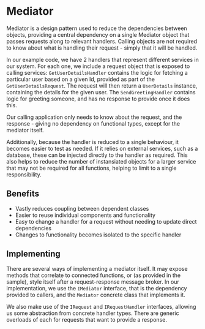 # Mediator

Mediator is a design pattern used to reduce the dependencies between objects, providing a central dependency on a single Mediator object that passes requests along to relevant handlers. Calling objects are not required to know about what is handling their request - simply that it will be handled.

In our example code, we have 2 handlers that represent different services in our system. For each one, we include a request object that is exposed to calling services:
`GetUserDetailsHandler` contains the logic for fetching a particular user based on a given Id, provided as part of the `GetUserDetailsRequest`. The request will then return a `UserDetails` instance, containing the details for the given user. The `SendGreetingHandler` contains logic for greeting someone, and has no response to provide once it does this.

Our calling application only needs to know about the request, and the response - giving no dependency on functional types, except for the mediator itself.

Additionally, because the handler is reduced to a single behaviour, it becomes easier to test as needed. If it relies on external services, such as a database, these can be injected directly to the handler as required. This also helps to reduce the number of instansiated objects for a larger service that may not be required for all functions, helping to limit to a single responsibility.

## Benefits

- Vastly reduces coupling between dependent classes
- Easier to reuse individual components and functionality
- Easy to change a handler for a request without needing to update direct dependencies
- Changes to functionality becomes isolated to the specific handler

## Implementing

There are several ways of implementing a mediator itself. It may expose methods that correlate to connected functions, or (as provided in the sample), style itself after a request-response message broker. In our implementation, we use the `IMediator` interface, that is the dependency provided to callers, and the `Mediator` concrete class that implements it.

We also make use of the `IRequest` and `IRequestHandler` interfaces, allowing us some abstraction from concrete handler types. There are generic overloads of each for requests that want to provide a response.
